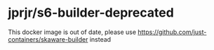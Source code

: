 # jprjr/s6-builder-deprecated

This docker image is out of date, please use https://github.com/just-containers/skaware-builder instead
